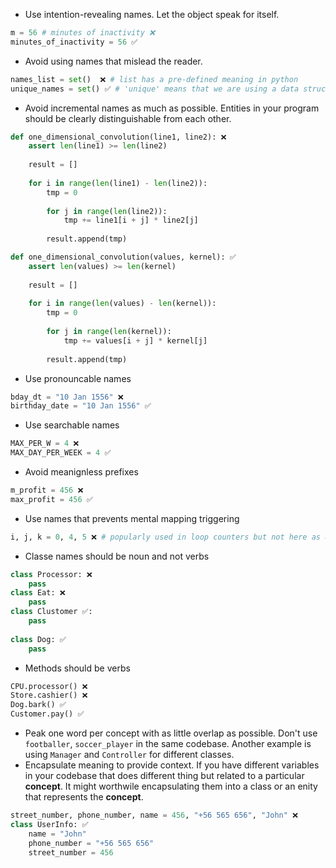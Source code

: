- Use intention-revealing names. Let the object speak for itself.
```python
m = 56 # minutes of inactivity ❌
minutes_of_inactivity = 56 ✅
```
- Avoid using names that mislead the reader.
```python
names_list = set()  ❌ # list has a pre-defined meaning in python
unique_names = set() ✅ # 'unique' means that we are using a data structure containing unique values
```
- Avoid incremental names as much as possible. Entities in your program should be clearly distinguishable from each other. 
```python
def one_dimensional_convolution(line1, line2): ❌
	assert len(line1) >= len(line2)
	
	result = []
	
	for i in range(len(line1) - len(line2)):
		tmp = 0
		
		for j in range(len(line2)):
			tmp += line1[i + j] * line2[j]
			
		result.append(tmp)
```
```python
def one_dimensional_convolution(values, kernel): ✅
	assert len(values) >= len(kernel)
	
	result = []
	
	for i in range(len(values) - len(kernel)):
		tmp = 0
		
		for j in range(len(kernel)):
			tmp += values[i + j] * kernel[j]
			
		result.append(tmp)
```
- Use pronouncable names
```python
bday_dt = "10 Jan 1556" ❌
birthday_date = "10 Jan 1556" ✅
```
- Use searchable names
```python
MAX_PER_W = 4 ❌
MAX_DAY_PER_WEEK = 4 ✅
```
- Avoid meanignless prefixes
```python
m_profit = 456 ❌
max_profit = 456 ✅
```
- Use names that prevents mental mapping triggering
```python
i, j, k = 0, 4, 5 ❌ # popularly used in loop counters but not here as expected in our mental models
```
- Classe names should be noun and not verbs
```python
class Processor: ❌
	pass  
class Eat: ❌
	pass 
class Clustomer ✅:
	pass
 
class Dog: ✅
	pass 
```
- Methods should be verbs 
```python
CPU.processor() ❌
Store.cashier() ❌
Dog.bark() ✅
Customer.pay() ✅
```
- Peak one word per concept with as little overlap as possible. Don't use `footballer`, `soccer_player` in the same codebase. Another example is using  `Manager` and `Controller`  for different classes.
- Encapsulate meaning to provide context. If you have different variables in your codebase that does different thing but related to a particular **concept**. It might worthwile encapsulating them into a class or an enity that represents the **concept**.
```python
street_number, phone_number, name = 456, "+56 565 656", "John" ❌
class UserInfo: ✅
	name = "John"
	phone_number = "+56 565 656"
	street_number = 456
```
